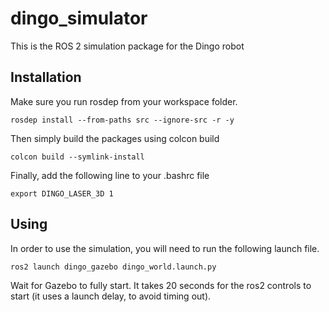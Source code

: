 # dingo_simulator
This is the ROS 2 simulation package for the Dingo robot

## Installation
Make sure you run rosdep from your workspace folder.
```
rosdep install --from-paths src --ignore-src -r -y
```

Then simply build the packages using colcon build
```
colcon build --symlink-install
```

Finally, add the following line to your .bashrc file
```
export DINGO_LASER_3D 1
```

## Using
In order to use the simulation, you will need to run the following launch file.
```
ros2 launch dingo_gazebo dingo_world.launch.py
```
Wait for Gazebo to fully start. 
It takes 20 seconds for the ros2 controls to start (it uses a launch delay, to avoid timing out).
